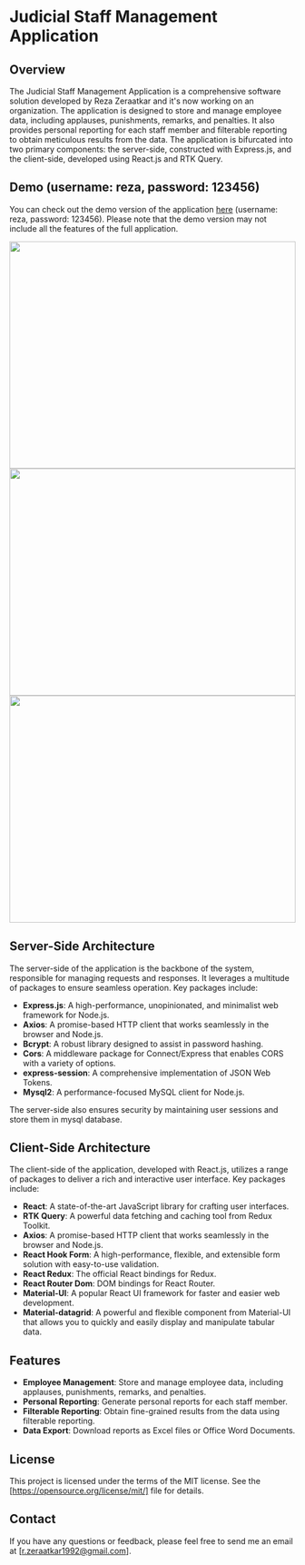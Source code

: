 # Judicial Staff Management Application

## Overview
The Judicial Staff Management Application is a comprehensive software solution developed by Reza Zeraatkar and it's now working on an organization. The application is designed to store and manage employee data, including applauses, punishments, remarks, and penalties. It also provides personal reporting for each staff member and filterable reporting to obtain meticulous results from the data. The application is bifurcated into two primary components: the server-side, constructed with Express.js, and the client-side, developed using React.js and RTK Query.

## Demo (username: reza, password: 123456)
You can check out the demo version of the application [here](https://reactjsystem.iran.liara.run/login) (username: reza, password: 123456). Please note that the demo version may not include all the features of the full application.

<img src="https://res.cloudinary.com/db7v5ycxn/image/upload/v1702671039/github-readme-images/zog6pfnrpwhb0i22cmyi.png" height="400" width="100%"/>
<img src="https://res.cloudinary.com/db7v5ycxn/image/upload/v1702671038/github-readme-images/ow9crmi859dvb71fb0aa.png" height="400" width="100%"/>
<img src="https://res.cloudinary.com/db7v5ycxn/image/upload/v1702671040/github-readme-images/sqmuqzd1lme8ovxuzhk5.png" height="400" width="100%"/>

## Server-Side Architecture
The server-side of the application is the backbone of the system, responsible for managing requests and responses. It leverages a multitude of packages to ensure seamless operation. Key packages include:

- **Express.js**: A high-performance, unopinionated, and minimalist web framework for Node.js.
- **Axios**: A promise-based HTTP client that works seamlessly in the browser and Node.js.
- **Bcrypt**: A robust library designed to assist in password hashing.
- **Cors**: A middleware package for Connect/Express that enables CORS with a variety of options.
- **express-session**: A comprehensive implementation of JSON Web Tokens.
- **Mysql2**: A performance-focused MySQL client for Node.js.

The server-side also ensures security by maintaining user sessions and store them in mysql database.

## Client-Side Architecture
The client-side of the application, developed with React.js, utilizes a range of packages to deliver a rich and interactive user interface. Key packages include:

- **React**: A state-of-the-art JavaScript library for crafting user interfaces.
- **RTK Query**: A powerful data fetching and caching tool from Redux Toolkit.
- **Axios**: A promise-based HTTP client that works seamlessly in the browser and Node.js.
- **React Hook Form**: A high-performance, flexible, and extensible form solution with easy-to-use validation.
- **React Redux**: The official React bindings for Redux.
- **React Router Dom**: DOM bindings for React Router.
- **Material-UI**: A popular React UI framework for faster and easier web development.
- **Material-datagrid**: A powerful and flexible component from Material-UI that allows you to quickly and easily display and manipulate tabular data.

## Features
- **Employee Management**: Store and manage employee data, including applauses, punishments, remarks, and penalties.
- **Personal Reporting**: Generate personal reports for each staff member.
- **Filterable Reporting**: Obtain fine-grained results from the data using filterable reporting.
- **Data Export**: Download reports as Excel files or Office Word Documents.

## License
This project is licensed under the terms of the MIT license. See the [https://opensource.org/license/mit/] file for details.

## Contact

If you have any questions or feedback, please feel free to send me an email at [r.zeraatkar1992@gmail.com].
